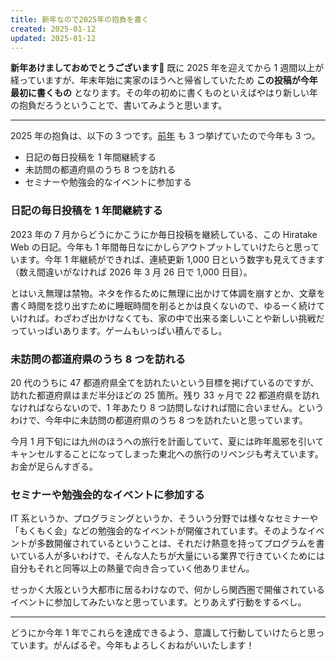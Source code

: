 ```yaml
---
title: 新年なので2025年の抱負を書く
created: 2025-01-12
updated: 2025-01-12
---
```


**新年あけましておめでとうございます🎍** 既に 2025 年を迎えてから 1 週間以上が経っていますが、年末年始に実家のほうへと帰省していたため **この投稿が今年最初に書くもの** となります。その年の初めに書くものといえばやはり新しい年の抱負だろうということで、書いてみようと思います。

---

2025 年の抱負は、以下の 3 つです。[前年](/blog/20240112/) も 3 つ挙げていたので今年も 3 つ。

- 日記の毎日投稿を 1 年間継続する
- 未訪問の都道府県のうち 8 つを訪れる
- セミナーや勉強会的なイベントに参加する

### 日記の毎日投稿を 1 年間継続する

2023 年の 7 月からどうにかこうにか毎日投稿を継続している、この Hiratake Web の日記。今年も 1 年間毎日なにかしらアウトプットしていけたらと思っています。今年 1 年継続ができれば、連続更新 1,000 日という数字も見えてきます（数え間違いがなければ 2026 年 3 月 26 日で 1,000 日目）。

とはいえ無理は禁物。ネタを作るために無理に出かけて体調を崩すとか、文章を書く時間を捻り出すために睡眠時間を削るとかは良くないので、ゆるーく続けていければ。わざわざ出かけなくても、家の中で出来る楽しいことや新しい挑戦だっていっぱいあります。ゲームもいっぱい積んでるし。

### 未訪問の都道府県のうち 8 つを訪れる

20 代のうちに 47 都道府県全てを訪れたいという目標を掲げているのですが、訪れた都道府県はまだ半分ほどの 25 箇所。残り 33 ヶ月で 22 都道府県を訪れなければならないので、1 年あたり 8 つ訪問しなければ間に合いません。というわけで、今年中に未訪問の都道府県のうち 8 つを訪れたいと思っています。

今月 1 月下旬には九州のほうへの旅行を計画していて、夏には昨年風邪を引いてキャンセルすることになってしまった東北への旅行のリベンジも考えています。お金が足らんすぎる。

### セミナーや勉強会的なイベントに参加する

IT 系というか、プログラミングというか、そういう分野では様々なセミナーや「もくもく会」などの勉強会的なイベントが開催されています。そのようなイベントが多数開催されているということは、それだけ熱意を持ってプログラムを書いている人が多いわけで、そんな人たちが大量にいる業界で行きていくためには自分もそれと同等以上の熱量で向き合っていく他ありません。

せっかく大阪という大都市に居るわけなので、何かしら関西圏で開催されているイベントに参加してみたいなと思っています。とりあえず行動をするべし。

---

どうにか今年 1 年でこれらを達成できるよう、意識して行動していけたらと思っています。がんばるぞ。今年もよろしくおねがいいたします！
